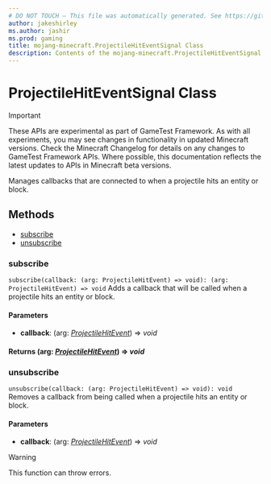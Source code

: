 ```yaml
---
# DO NOT TOUCH — This file was automatically generated. See https://github.com/Mojang/MinecraftApiDocsGenerator to modify descriptions, examples, etc.
author: jakeshirley
ms.author: jashir
ms.prod: gaming
title: mojang-minecraft.ProjectileHitEventSignal Class
description: Contents of the mojang-minecraft.ProjectileHitEventSignal class.
---
```

# ProjectileHitEventSignal Class
>[!IMPORTANT]
>These APIs are experimental as part of GameTest Framework. As with all experiments, you may see changes in functionality in updated Minecraft versions. Check the Minecraft Changelog for details on any changes to GameTest Framework APIs. Where possible, this documentation reflects the latest updates to APIs in Minecraft beta versions.

Manages callbacks that are connected to when a projectile hits an entity or block.

## Methods
- [subscribe](#subscribe)
- [unsubscribe](#unsubscribe)

### **subscribe**
`
subscribe(callback: (arg: ProjectileHitEvent) => void): (arg: ProjectileHitEvent) => void
`
Adds a callback that will be called when a projectile hits an entity or block.

#### **Parameters**
- **callback**: (arg: [*ProjectileHitEvent*](ProjectileHitEvent.md)) => *void*

#### **Returns** (arg: [*ProjectileHitEvent*](ProjectileHitEvent.md)) => *void*

### **unsubscribe**
`
unsubscribe(callback: (arg: ProjectileHitEvent) => void): void
`
Removes a callback from being called when a projectile hits an entity or block.

#### **Parameters**
- **callback**: (arg: [*ProjectileHitEvent*](ProjectileHitEvent.md)) => *void*
> [!WARNING]
> This function can throw errors.
